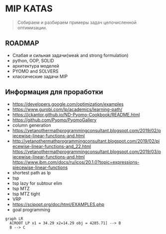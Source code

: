 # MIP KATAS

> Собираем и разбираем примеры задач целочисленной оптимизации.

## ROADMAP

- Слабая и сильная задачи(weak and strong formulation)
- python, OOP, SOLID
- архитектура моделей
- PYOMO and SOLVERS
- классические задачи MIP

## Информация для проработки

- https://developers.google.com/optimization/examples
- https://www.gurobi.com/lp/academics/learning-path/
- https://jckantor.github.io/ND-Pyomo-Cookbook/README.html
- https://github.com/Pyomo/PyomoGallery
- column generation
- https://yetanothermathprogrammingconsultant.blogspot.com/2019/02/piecewise-linear-functions-and.html
- http://yetanothermathprogrammingconsultant.blogspot.com/2019/02/piecewise-linear-functions-and_22.html
https://yetanothermathprogrammingconsultant.blogspot.com/2019/03/piecewise-linear-functions-and.html
https://www.ibm.com/docs/ru/icos/20.1.0?topic=expressions-piecewise-linear-functions
- shortest path as lp
- tsp
- tsp lazy for subtour elim
- tsp MTZ
- tsp MTZ tight
- VRP
- https://scipopt.org/doc/html/EXAMPLES.php
- goal programming



```mermaid
graph LR
  A[ROOT LP x1 = 34.29 x2=14.29 obj = 4285.71] --> B
  B --> C
```
